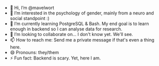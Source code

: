 - 👋 Hi, I’m @mavelwort
- 👀 I’m interested in the psychology of gender, mainly from a neuro and social standpoint :)
- 🌱 I’m currently learning PostgreSQL & Bash. My end goal is to learn enough in backend so I can analyse data for research.
- 💞️ I’m looking to collaborate on... I don't know yet. We'll see.
- 📫 How to reach me: Send me a private message if that's even a thing here.
- 😄 Pronouns: they/them
- ⚡ Fun fact: Backend is scary. Yet, here I am.

<!---
mavelwort/mavelwort is a ✨ special ✨ repository because its `README.md` (this file) appears on your GitHub profile.
You can click the Preview link to take a look at your changes.
--->
